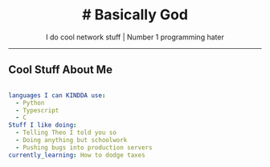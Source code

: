 <!-- Header / Banner -->
<h1 align="center"># Basically God</h1>
<p align="center">
  I do cool network stuff | Number 1 programming hater 
</p>

<!-- Badges 
<p align="center">
  <a href="https://yourwebsite.com"><img src="https://img.shields.io/badge/Portfolio-%23000000.svg?&style=for-the-badge&logo=firefox&logoColor=white"/></a>
  <a href="mailto:youremail@example.com"><img src="https://img.shields.io/badge/Email-%23D14836.svg?&style=for-the-badge&logo=gmail&logoColor=white"/></a>
  <a href="https://linkedin.com/in/yourlinkedin"><img src="https://img.shields.io/badge/LinkedIn-%230077B5.svg?&style=for-the-badge&logo=linkedin&logoColor=white"/></a>
  <a href="https://twitter.com/yourtwitter"><img src="https://img.shields.io/badge/Twitter-%231DA1F2.svg?&style=for-the-badge&logo=twitter&logoColor=white"/></a>
</p>
-->
---

<!-- About Me -->
## Cool Stuff About Me

```yaml

languages I can KINDDA use:
  - Python
  - Typescript
  - C
Stuff I like doing:
  - Telling Theo I told you so
  - Doing anything but schoolwork
  - Pushing bugs into production servers
currently_learning: How to dodge taxes

